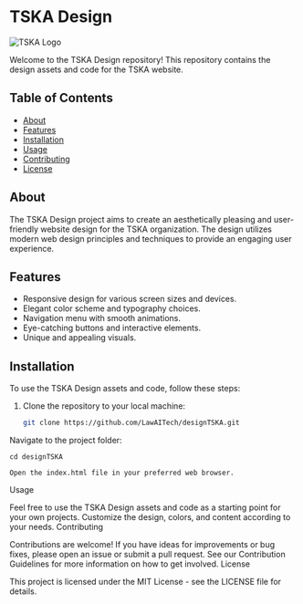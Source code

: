 # TSKA Design

![TSKA Logo](/favicon.png)

Welcome to the TSKA Design repository! This repository contains the design assets and code for the TSKA website.

## Table of Contents
- [About](#about)
- [Features](#features)
- [Installation](#installation)
- [Usage](#usage)
- [Contributing](#contributing)
- [License](#license)

## About
The TSKA Design project aims to create an aesthetically pleasing and user-friendly website design for the TSKA organization. The design utilizes modern web design principles and techniques to provide an engaging user experience.

## Features
- Responsive design for various screen sizes and devices.
- Elegant color scheme and typography choices.
- Navigation menu with smooth animations.
- Eye-catching buttons and interactive elements.
- Unique and appealing visuals.

## Installation
To use the TSKA Design assets and code, follow these steps:

1. Clone the repository to your local machine:
   ```bash
   git clone https://github.com/LawAITech/designTSKA.git
Navigate to the project folder:


    cd designTSKA

    Open the index.html file in your preferred web browser.

Usage

Feel free to use the TSKA Design assets and code as a starting point for your own projects. Customize the design, colors, and content according to your needs.
Contributing

Contributions are welcome! If you have ideas for improvements or bug fixes, please open an issue or submit a pull request. See our Contribution Guidelines for more information on how to get involved.
License

This project is licensed under the MIT License - see the LICENSE file for details.


